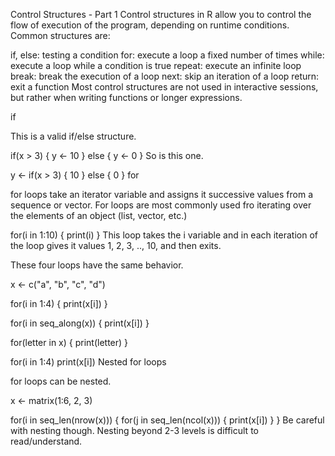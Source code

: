 Control Structures - Part 1
Control structures in R allow you to control the flow of execution of the program, depending on runtime conditions. Common structures are:

if, else: testing a condition
for: execute a loop a fixed number of times
while: execute a loop while a condition is true
repeat: execute an infinite loop
break: break the execution of a loop
next: skip an iteration of a loop
return: exit a function
Most control structures are not used in interactive sessions, but rather when writing functions or longer expressions.

if

This is a valid if/else structure.

if(x > 3) {
    y <- 10
} else {
    y <- 0
}
So is this one.

y <- if(x > 3) {
    10
} else {
    0
}
for

for loops take an iterator variable and assigns it successive values from a sequence or vector. For loops are most commonly used fro iterating over the elements of an object (list, vector, etc.)

for(i in 1:10) {
    print(i)
}
This loop takes the i variable and in each iteration of the loop gives it values 1, 2, 3, .., 10, and then exits.

These four loops have the same behavior.

x <- c("a", "b", "c", "d")

for(i in 1:4) {
    print(x[i])
}

for(i in seq_along(x)) {
    print(x[i])
}

for(letter in x) {
    print(letter)
}

for(i in 1:4) print(x[i])
Nested for loops

for loops can be nested.

x <- matrix(1:6, 2, 3)

for(i in seq_len(nrow(x))) {
    for(j in seq_len(ncol(x))) {
        print(x[i])
    }
}
Be careful with nesting though. Nesting beyond 2-3 levels is difficult to read/understand.
